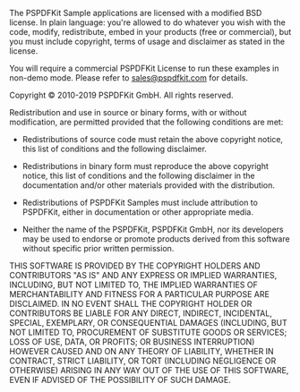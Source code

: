 The PSPDFKit Sample applications are licensed with a modified BSD
license. In plain language: you're allowed to do whatever you wish
with the code, modify, redistribute, embed in your products (free or
commercial), but you must include copyright, terms of usage and
disclaimer as stated in the license.

You will require a commercial PSPDFKit License to run these examples
in non-demo mode. Please refer to sales@pspdfkit.com for details.

Copyright © 2010-2019 PSPDFKit GmbH.
All rights reserved.

Redistribution and use in source or binary forms,
with or without modification, are permitted provided
that the following conditions are met:

- Redistributions of source code must retain the above copyright
  notice, this list of conditions and the following disclaimer.

- Redistributions in binary form must reproduce the above copyright
  notice, this list of conditions and the following disclaimer in the
  documentation and/or other materials provided with the
  distribution.

- Redistributions of PSPDFKit Samples must include attribution to
  PSPDFKit, either in documentation or other appropriate media.

- Neither the name of the PSPDFKit, PSPDFKit GmbH, nor its developers
  may be used to endorse or promote products derived from
  this software without specific prior written permission.

THIS SOFTWARE IS PROVIDED BY THE COPYRIGHT HOLDERS AND CONTRIBUTORS
"AS IS" AND ANY EXPRESS OR IMPLIED WARRANTIES, INCLUDING, BUT NOT
LIMITED TO, THE IMPLIED WARRANTIES OF MERCHANTABILITY AND FITNESS FOR
A PARTICULAR PURPOSE ARE DISCLAIMED. IN NO EVENT SHALL THE COPYRIGHT
HOLDER OR CONTRIBUTORS BE LIABLE FOR ANY DIRECT, INDIRECT, INCIDENTAL,
SPECIAL, EXEMPLARY, OR CONSEQUENTIAL DAMAGES (INCLUDING, BUT NOT
LIMITED TO, PROCUREMENT OF SUBSTITUTE GOODS OR SERVICES; LOSS OF USE,
DATA, OR PROFITS; OR BUSINESS INTERRUPTION) HOWEVER CAUSED AND ON ANY
THEORY OF LIABILITY, WHETHER IN CONTRACT, STRICT LIABILITY, OR TORT
(INCLUDING NEGLIGENCE OR OTHERWISE) ARISING IN ANY WAY OUT OF THE USE
OF THIS SOFTWARE, EVEN IF ADVISED OF THE POSSIBILITY OF SUCH DAMAGE.
